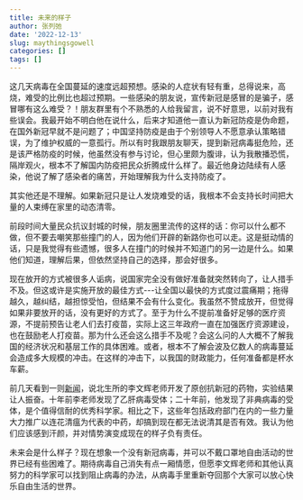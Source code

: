 ```yaml
---
title: 未来的样子
author: 张列弛
date: '2022-12-13'
slug: maythingsgowell
categories: []
tags: []
---
```

这几天病毒在全国蔓延的速度远超预想。感染的人症状有轻有重，总得说来，高烧，难受的比例比也超过预期。一些感染的朋友说，宣传新冠是感冒的是骗子，感冒哪有这么难受？！朋友群里有个不熟悉的人给我留言，说不好意思，以前对我有些误会。我最开始不明白他在说什么，后来才知道他一直认为新冠防疫是伪命题，在国外新冠早就不是问题了；中国坚持防疫是由于个别领导人不愿意承认策略错误，为了维护权威的一意孤行。所以有时我跟朋友聊天，提到新冠病毒挺危险，还是该严格防疫的时候，他虽然没有参与讨论，但心里颇为腹诽，认为我散播恐慌，隔岸观火，根本不了解国内防疫把民众折腾成什么样了。最近他身边陆续有人感染，他说了解了感染者的痛苦，开始理解我为什么支持防疫了。     

其实他还是不理解。如果新冠只是让人发烧难受的话，我根本不会支持长时间把大量的人束缚在家里的动态清零。   

前段时间大量民众抗议封城的时候，朋友圈里流传的这样的话：你可以什么都不做，但不要去嘲笑那些撞门的人，因为他们开辟的新路你也可以走。这是挺动情的话，只是我觉得有些遗憾，很多人在撞门的时候并不知道门的另一边是什么。如果他们知道，理解后果，但依然坚持自己的选择，那会好很多。     

现在放开的方式被很多人诟病，说国家完全没有做好准备就突然转向了，让人措手不及。但这或许是实施开放的最佳方式---让全国以最快的方式度过震痛期；拖得越久，越纠结，越担惊受怕，但结果不会有什么变化。我虽然不赞成放开，但觉得如果非要放开的话，没有更好的方式了。至于为什么不提前准备好足够的医疗资源，不提前预告让老人们去打疫苗，实际上这三年政府一直在加强医疗资源建设，也在鼓励老人打疫苗。那为什么还会这么措手不及呢？会这么问的人大概不了解我国的经济状况和基层工作的具体困难。或者，根本不了解会波及亿数人的病毒蔓延会造成多大规模的冲击。在这样的冲击下，以我国的财政能力，任何准备都是杯水车薪。   


前几天看到一则[新闻](https://news.sciencenet.cn/htmlnews/2022/11/490211.shtm)，说北生所的李文辉老师开发了原创抗新冠的药物，实验结果让人振奋。十年前李老师发现了乙肝病毒受体；二十年前，他发现了非典病毒的受体，是个值得信耐的优秀科学家。相比之下，这些年包括政府部门在内的一些力量大力推广以连花清瘟为代表的中药，却搞到现在都无法说清其是否有效。我认为他们应该感到汗颜，并对情势演变成现在的样子负有责任。  

未来会是什么样子？现在想象一个没有新冠病毒，并可以不戴口罩地自由活动的世界已经有些困难了。期待病毒自己消失有点一厢情愿，但愿李文辉老师和其他认真努力的科学家可以找到阻止病毒的办法，从病毒手里重新夺回那个大家可以放心快乐自由生活的世界。
